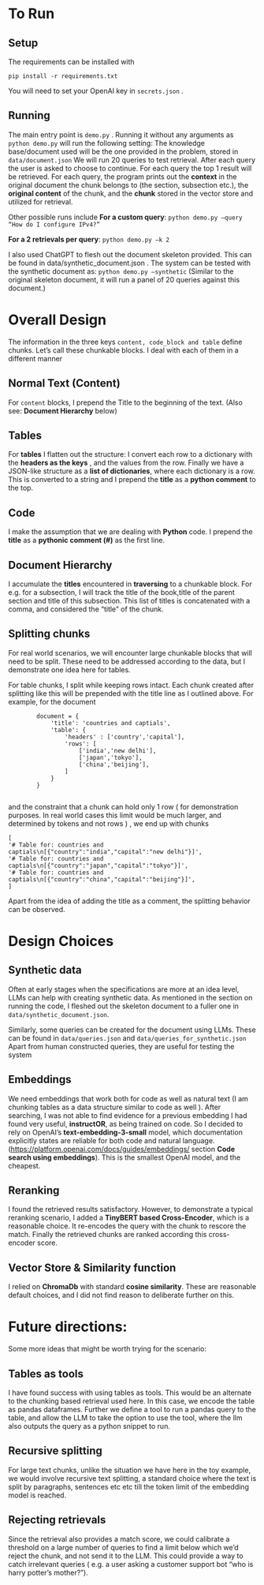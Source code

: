 # To Run

## Setup 

The requirements can be installed with 
```
pip install -r requirements.txt
```
You will need to set your OpenAI key in ```secrets.json``` .

## Running
The main entry point is ```demo.py``` . Running it without any arguments as ```python demo.py``` will run the following setting:
The knowledge base/document used will be the one provided in the problem, stored in ```data/document.json```
We will run 20 queries to test retrieval. After each query the user is asked to choose to continue. 
For each query the top 1 result will be retrieved.
For each query, the program prints out the **context** in the original document the chunk belongs to (the section, subsection etc.), the **original content** of the chunk, and the **chunk** stored in the vector store and utilized for retrieval.

Other possible runs include
**For a custom query**:
```python demo.py –query “How do I configure IPv4?” ```

**For a 2 retrievals per query**:
```python demo.py –k 2 ```

I also used ChatGPT to flesh out the document skeleton provided. This can be found in data/synthetic_document.json . The system can be tested with the synthetic document as:
```python demo.py –synthetic```
(Similar to the original skeleton document, it will run a panel of 20 queries against this document.)

# Overall Design
The information in the three keys ```content, code_block and table``` define chunks. Let’s call these chunkable blocks. I deal with each of them in a different manner
## Normal Text (Content)
For ```content``` blocks, I prepend the Title to the beginning of the text. (Also see: **Document Hierarchy** below)
## Tables
For **tables** I flatten out the structure: I convert each row to a dictionary with the **headers as the keys** , and the values from the row. Finally we have a JSON-like structure as a  **list of dictionaries**, where each dictionary is a row. This is converted to a string and I prepend the **title** as a **python comment** to the top. 
## Code
I make the assumption that we are dealing with **Python** code. I prepend the **title** as a **pythonic comment (#)** as the first line.
## Document Hierarchy
I accumulate the **titles** encountered in **traversing** to a chunkable block. For e.g. for a subsection, I will track the title of the book,title of  the parent section and title of this subsection. This list of titles is concatenated with a comma, and considered the “title” of the chunk. 
## Splitting chunks
For real world scenarios, we will encounter large chunkable blocks that will need to be split. These need to be addressed according to the data, but I demonstrate one idea here for tables.

For table chunks, I split while keeping rows intact. Each chunk created after splitting like this will be prepended with the title line as I outlined above. For example, for the document
```
    	document = {
        	'title': 'countries and captials',
        	'table': {
            	'headers' : ['country','capital'],
            	'rows': [
                	['india','new delhi'],
                	['japan','tokyo'],
                	['china','beijing'],
            	]
        	}
    	}


```
and the constraint that a chunk can hold only 1 row ( for demonstration purposes. In real world cases this limit would be much larger, and determined by tokens and not rows ) , we end up with chunks
```
[
'# Table for: countries and captials\n[{"country":"india","capital":"new delhi"}]',
'# Table for: countries and captials\n[{"country":"japan","capital":"tokyo"}]',
'# Table for: countries and captials\n[{"country":"china","capital":"beijing"}]',
]
```
Apart from the idea of adding the title as a comment, the splitting behavior can be observed.
# Design Choices
## Synthetic data
 Often at early stages when the specifications are more at an idea level, LLMs can help with creating synthetic data. As mentioned in the section on running the code, I fleshed out the skeleton document to a fuller one in ```data/synthetic_document.json```.

Similarly, some queries can be created for the document using LLMs. These can be found in ```data/queries.json``` and ```data/queries_for_synthetic.json``` 
Apart from human constructed queries, they are useful for testing the system
## Embeddings
We need embeddings that work both for code as well as natural text (I am chunking tables as a data structure similar to code as well ). After searching, I was not able to find evidence for a previous embedding I had found very useful, **instructOR**, as being trained on code. So I decided to rely on OpenAI’s **text-embedding-3-small** model, which documentation explicitly states are reliable for both code and natural language. (https://platform.openai.com/docs/guides/embeddings/ section **Code search using embeddings**). This is the smallest OpenAI model, and the cheapest.
## Reranking
I found the retrieved results satisfactory. However, to demonstrate a typical reranking scenario, I added a **TinyBERT based Cross-Encoder**, which is a reasonable choice. It re-encodes the query with the chunk to rescore the match. Finally the retrieved chunks are ranked according this cross-encoder score.  
## Vector Store & Similarity function
I relied on **ChromaDb** with standard **cosine similarity**. These are reasonable default choices, and I did not find reason to deliberate further on this.
# Future directions:
Some more ideas that might be worth trying for the scenario:
## Tables as tools
I have found success with using tables as tools. This would be an alternate to the chunking based retrieval used here. In this case, we encode the table as pandas dataframes. Further we define a tool to run a pandas query to the table, and allow the LLM to take the option to use the tool, where the llm also outputs the query as a python snippet to run. 
## Recursive splitting
For large text chunks, unlike the situation we have here in the toy example, we would involve recursive text splitting, a standard choice where the text is split by paragraphs, sentences etc etc till the token limit of the embedding model is reached. 
## Rejecting retrievals
Since the retrieval also provides a match score,  we could calibrate a threshold on a large number of queries to find a limit below which we’d reject the chunk, and not send it to the LLM. This could provide a way to catch irrelevant queries ( e.g. a user asking a customer support bot “who is harry potter’s mother?”). 


	

